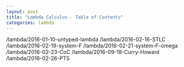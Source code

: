 ```yaml
---
layout: post
title: "Lambda Calculus - Table of Contents"
categories: lambda
---
```


/lambda/2016-01-10-untyped-lambda
/lambda/2016-02-16-STLC
/lambda/2016-02-19-system-F
/lambda/2016-02-21-system-F-omega
/lambda/2016-02-23-CoC
/lambda/2016-09-18-Curry-Howard
/lambda/2016-02-26-PTS
